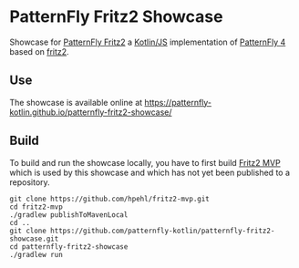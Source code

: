 # PatternFly Fritz2 Showcase

Showcase for [PatternFly Fritz2](https://github.com/patternfly-kotlin/patternfly-fritz2) a [Kotlin/JS](https://kotl.in/js) implementation of [PatternFly 4](https://www.patternfly.org/) based on [fritz2](https://www.fritz2.dev/). 

## Use

The showcase is available online at https://patternfly-kotlin.github.io/patternfly-fritz2-showcase/ 

## Build 

To build and run the showcase locally, you have to first build [Fritz2 MVP](https://github.com/hpehl/fritz2-mvp) which is used by this showcase and which has not yet been published to a repository.

```shell
git clone https://github.com/hpehl/fritz2-mvp.git
cd fritz2-mvp
./gradlew publishToMavenLocal
cd ..
git clone https://github.com/patternfly-kotlin/patternfly-fritz2-showcase.git
cd patternfly-fritz2-showcase
./gradlew run
```
